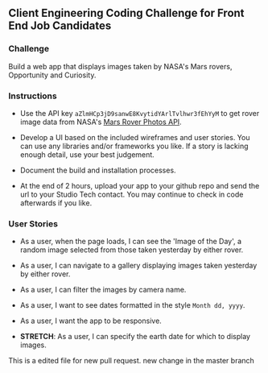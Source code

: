 ## Client Engineering Coding Challenge for Front End Job Candidates


### Challenge

Build a web app that displays images taken by NASA's Mars rovers, Opportunity and Curiosity.


### Instructions

* Use the API key `aZlmHCp3jD9sanwE8KvytidYArlTvlhwr3fEhYyM` to get rover image data from NASA's [Mars Rover Photos API](https://api.nasa.gov/api.html#MarsPhotos).

* Develop a UI based on the included wireframes and user stories. You can use any libraries and/or frameworks you like. If a story is lacking enough detail, use your best judgement. 

* Document the build and installation processes.

* At the end of 2 hours, upload your app to your github repo and send the url to your Studio Tech contact. You may continue to check in code afterwards if you like.


### User Stories

* As a user, when the page loads, I can see the 'Image of the Day', a random image selected from those taken yesterday by either rover.

* As a user, I can navigate to a gallery displaying images taken yesterday by either rover.

* As a user, I can filter the images by camera name.

* As a user, I want to see dates formatted in the style `Month dd, yyyy`.

* As a user, I want the app to be responsive.

* **STRETCH**: As a user, I can specify the earth date for which to display images.

This is a edited file for new pull request.
new change in the master branch

